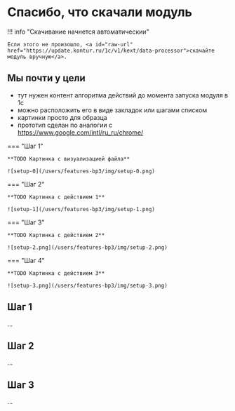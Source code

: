 # Спасибо, что скачали модуль

!!! info "Скачивание начнется автоматическии"

    Если этого не произошло, <a id="raw-url" href="https://update.kontur.ru/1c/v1/kext/data-processor">скачайте модуль вручную</a>.

## Мы почти у цели

- тут нужен контент алгоритма действий до момента запуска модуля в 1с
- можно расположить его в виде закладок или шагами списком
- картинки просто для образца
- прототип сделан по аналогии с <https://www.google.com/intl/ru_ru/chrome/>

=== "Шаг 1"

    **TODO Картинка с визуализацией файла**

    ![setup-0](/users/features-bp3/img/setup-0.png)

=== "Шаг 2"

    **TODO Картинка с действием 1**

    ![setup-1](/users/features-bp3/img/setup-1.png)

=== "Шаг 3"

    **TODO Картинка с действием 2**

    ![setup-2.png](/users/features-bp3/img/setup-2.png)

=== "Шаг 4"

    **TODO Картинка с действием 3**

    ![setup-3.png](/users/features-bp3/img/setup-3.png)

## Шаг 1

...

## Шаг 2

...

## Шаг 3

...
